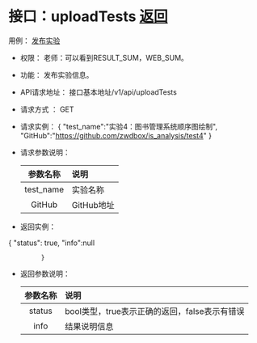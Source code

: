 # 接口：uploadTests  [返回](../README.md)
用例： [发布实验](../用例/发布实验.md)

- 权限：
     老师：可以看到RESULT_SUM，WEB_SUM。

- 功能：
    发布实验信息。

- API请求地址：
   接口基本地址/v1/api/uploadTests

- 请求方式 ：
    GET

- 请求实例：
    {
            "test_name":"实验4：图书管理系统顺序图绘制",
            "GitHub":"https://github.com/zwdbox/is_analysis/test4"
            }
- 请求参数说明：

  |参数名称|说明|
  |:---------:|:--------------------------------------------------------|
  |test_name|实验名称|
  |GitHub|GitHub地址|

- 返回实例：

 {
                 "status": true,
                 "info":null

             }

- 返回参数说明：

  |参数名称|说明|
  |:---------:|:--------------------------------------------------------|
  |status|bool类型，true表示正确的返回，false表示有错误|
  |info|结果说明信息|
